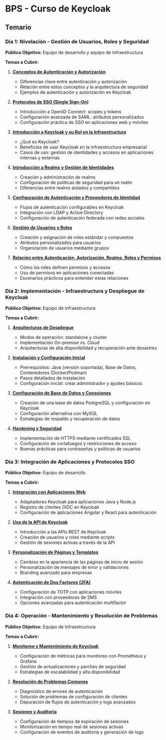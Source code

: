 # BPS - Curso de Keycloak

## Temario

### **Dia 1**: Nivelación - Gestión de Usuarios, Roles y Seguridad

**Público Objetivo:** Equipo de desarrollo y equipo de Infraestructura

**Temas a Cubrir:**

1. **[Conceptos de Autenticación y Autorización](./Dia%201%20-%20Nivelación%20-%20Gestión%20de%20Usuarios%2C%20Roles%20y%20Seguridad/Material/1.%20Autenticación%20y%20autorización.md)**
    
    - Diferencias clave entre autenticación y autorización        
    - Relación entre estos conceptos y la arquitectura de seguridad        
    - Ejemplos de autenticación y autorización en Keycloak
        
2. **[Protocolos de SSO (Single Sign-On)](./Dia%201%20-%20Nivelación%20-%20Gestión%20de%20Usuarios%2C%20Roles%20y%20Seguridad/Material/2.%20Protocolos%20de%20SSO%20(Single%20Sign-On).md)**
    
    - Introducción a OpenID Connect: scopes y tokens        
    - Configuración avanzada de SAML: atributos personalizados        
    - Configuración práctica de SSO en aplicaciones web y móviles
    
3. **[Introducción a Keycloak y su Rol en la Infraestructura](./Dia%201%20-%20Nivelación%20-%20Gestión%20de%20Usuarios%2C%20Roles%20y%20Seguridad/Material/3.%20Introducción%20a%20Keycloak%20y%20su%20rol%20en%20la%20infraestructura.md)**
    
    - ¿Qué es Keycloak?        
    - Beneficios de usar Keycloak en la infraestructura empresarial        
    - Casos de uso: gestión de identidades y accesos en aplicaciones internas y externas

4. **[Introducción a Realms y Gestión de Identidades](./Dia%201%20-%20Nivelación%20-%20Gestión%20de%20Usuarios%2C%20Roles%20y%20Seguridad/Material/4.%20Configuración%20de%20Autenticación%20y%20Proveedores%20de%20Identidad.md)**
    
    - Creación y administración de realms        
    - Configuración de políticas de seguridad para un realm        
    - Diferencias entre realms aislados y compartidos
        
5. **[Configuración de Autenticación y Proveedores de Identidad](./Dia%201%20-%20Nivelación%20-%20Gestión%20de%20Usuarios%2C%20Roles%20y%20Seguridad/Material/5.%20Gestión%20de%20Usuarios%20y%20Roles.md)**
    
    - Flujos de autenticación configurables en Keycloak        
    - Integración con LDAP y Active Directory        
    - Configuración de autenticación federada con redes sociales
        
6. **[Gestión de Usuarios y Roles](./Dia%201%20-%20Nivelación%20-%20Gestión%20de%20Usuarios%2C%20Roles%20y%20Seguridad/Material/6.%20Introducción%20a%20Realms%20y%20Gestión%20de%20Identidades.md)**
    
    - Creación y asignación de roles estándar y compuestos        
    - Atributos personalizados para usuarios        
    - Organización de usuarios mediante grupos
        
7. **[Relación entre Autenticación, Autorización, Realms, Roles y Permisos](./Dia%201%20-%20Nivelación%20-%20Gestión%20de%20Usuarios%2C%20Roles%20y%20Seguridad/Material/7.%20Relación%20entre%20Autenticación%2C%20Autorización%2C%20Realms%2C%20Roles%20y%20Permisos.md)**
    
    - Cómo los roles definen permisos y accesos        
    - Uso de permisos en aplicaciones conectadas        
    - Escenarios prácticos para entender estas relaciones

### **Dia 2**: Implementación - Infraestructura y Despliegue de Keycloak

**Público Objetivo:** Equipo de Infraestructura

**Temas a Cubrir:**
        
1. **[Arquitecturas de Despliegue](./Dia%202%20-%20Implementación%20-%20Infraestructura%20y%20Despliegue%20de%20Keycloak/Material/1.%20Arquitecturas%20de%20Despliegue.md)**
    
    - Modos de operación: standalone y cluster        
    - Implementación On-premise vs. Cloud        
    - Arquitecturas de alta disponibilidad y recuperación ante desastres
        
2. **[Instalación y Configuración Inicial](./Dia%202%20-%20Implementación%20-%20Infraestructura%20y%20Despliegue%20de%20Keycloak/Material/2.%20Instalación%20y%20Configuración%20Inicial.md)**
    
    - Prerrequisitos: Java (versión soportada), Base de Datos, Contenedores (Docker/Podman)     
    - Pasos detallados de instalación        
    - Configuración inicial: crear administrador y ajustes básicos
        
3. **[Configuración de Base de Datos y Conexiones](./Dia%202%20-%20Implementación%20-%20Infraestructura%20y%20Despliegue%20de%20Keycloak/Material/3.%20Configuración%20de%20Base%20de%20Datos%20y%20Conexiones.md)**
    
    - Creación de una base de datos PostgreSQL y configuración en Keycloak        
    - Configuración alternativa con MySQL        
    - Estrategias de respaldo y recuperación de datos
        
4. **[Hardening y Seguridad](./Dia%202%20-%20Implementación%20-%20Infraestructura%20y%20Despliegue%20de%20Keycloak/Material/4.%20Hardening%20y%20Seguridad.md)**
    
    - Implementación de HTTPS mediante certificados SSL        
    - Configuración de cortafuegos y restricciones de acceso        
    - Buenas prácticas para contraseñas y políticas de usuarios

### **Dia 3**: Integración de Aplicaciones y Protocolos SSO

**Público Objetivo:** Equipo de desarrollo

**Temas a Cubrir:**

1. **[Integración con Aplicaciones Web]()**
    
    - Adaptadores Keycloak para aplicaciones Java y Node.js        
    - Registro de clientes OIDC en Keycloak        
    - Configuración de aplicaciones Angular y React para autenticación
        
2. **[Uso de la API de Keycloak]()**
    
    - Introducción a las APIs REST de Keycloak        
    - Creación de usuarios y roles mediante scripts        
    - Gestión de sesiones activas a través de la API
        
3. **[Personalización de Páginas y Templates](./Dia%203%20-%20Integración%20de%20Aplicaciones%20y%20Protocolos%20SSO/Material/3.%20Personalización%20de%20Páginas%20y%20Templates.md)**
    
    - Cambios en la apariencia de las páginas de inicio de sesión        
    - Personalización de mensajes de error y validaciones        
    - Branding avanzado para empresas
        
4. **[Autenticación de Dos Factores (2FA)]()**
    
    - Configuración de TOTP con aplicaciones móviles        
    - Integración con proveedores de SMS        
    - Opciones avanzadas para autenticación multifactor

### **Dia 4**: Operación - Mantenimiento y Resolución de Problemas

**Público Objetivo:** Equipo de Infraestructura

**Temas a Cubrir:**
        
1. **[Monitoreo y Mantenimiento de Keycloak](./Dia%204%20-%20Operación%20-%20Mantenimiento%20y%20Resolución%20de%20Problemas/Material/1.%20Monitoreo%20y%20Mantenimiento%20de%20Keycloak.md)**
    
    - Configuración de métricas para monitoreo con Prometheus y Grafana        
    - Gestión de actualizaciones y parches de seguridad        
    - Estrategias de escalabilidad y alta disponibilidad
        
2. **[Resolución de Problemas Comunes](./Dia%204%20-%20Operación%20-%20Mantenimiento%20y%20Resolución%20de%20Problemas/Material/2.%20Resolución%20de%20Problemas%20Comunes.md)**
	    
	- Diagnóstico de errores de autenticación        
	- Solución de problemas de configuración de clientes        
	- Depuración de flujos de autenticación y logs avanzados

3. **[Sesiones y Auditoria](./Dia%204%20-%20Operación%20-%20Mantenimiento%20y%20Resolución%20de%20Problemas/Material/3.%20Sesiones%20y%20Auditoría.md)**

	- Configuración de tiempos de expiración de sesiones        
    - Monitorización en tiempo real de sesiones activas        
    - Configuración de eventos de auditoría y generación de logs
